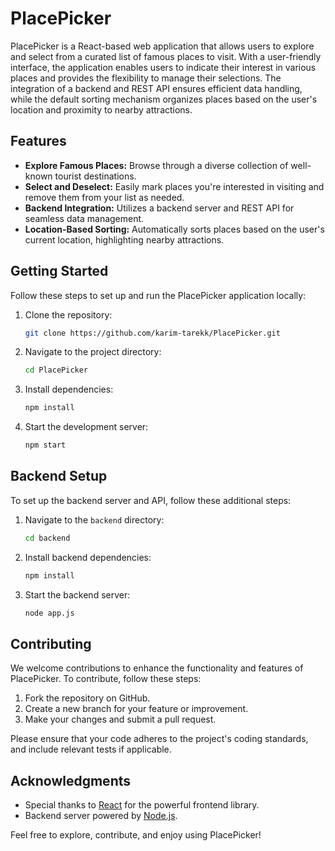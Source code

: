 # PlacePicker

PlacePicker is a React-based web application that allows users to explore and select from a curated list of famous places to visit. With a user-friendly interface, the application enables users to indicate their interest in various places and provides the flexibility to manage their selections. The integration of a backend and REST API ensures efficient data handling, while the default sorting mechanism organizes places based on the user's location and proximity to nearby attractions.

## Features

- **Explore Famous Places:** Browse through a diverse collection of well-known tourist destinations.
- **Select and Deselect:** Easily mark places you're interested in visiting and remove them from your list as needed.
- **Backend Integration:** Utilizes a backend server and REST API for seamless data management.
- **Location-Based Sorting:** Automatically sorts places based on the user's current location, highlighting nearby attractions.

## Getting Started

Follow these steps to set up and run the PlacePicker application locally:

1. Clone the repository:

   ```bash
   git clone https://github.com/karim-tarekk/PlacePicker.git
   ```

2. Navigate to the project directory:

   ```bash
   cd PlacePicker
   ```

3. Install dependencies:

   ```bash
   npm install
   ```

4. Start the development server:

   ```bash
   npm start
   ```


## Backend Setup

To set up the backend server and API, follow these additional steps:

1. Navigate to the `backend` directory:

   ```bash
   cd backend
   ```

2. Install backend dependencies:

   ```bash
   npm install
   ```

3. Start the backend server:

   ```bash
   node app.js
   ```

## Contributing

We welcome contributions to enhance the functionality and features of PlacePicker. To contribute, follow these steps:

1. Fork the repository on GitHub.
2. Create a new branch for your feature or improvement.
3. Make your changes and submit a pull request.

Please ensure that your code adheres to the project's coding standards, and include relevant tests if applicable.

## Acknowledgments

- Special thanks to [React](https://reactjs.org/) for the powerful frontend library.
- Backend server powered by [Node.js](https://nodejs.org/).

Feel free to explore, contribute, and enjoy using PlacePicker!
